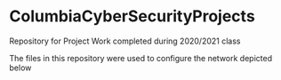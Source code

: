 # ColumbiaCyberSecurityProjects
Repository for Project Work completed during 2020/2021 class

The files in this repository were used to configure the network depicted below

